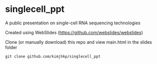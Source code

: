 # singlecell_ppt
 A public presentation on single-cell RNA sequencing technologies  

 Created using WebSlides (https://github.com/webslides/webslides)  
   
   
 Clone (or manually download) this repo and view main.html in the slides folder
 ```
 git clone github.com/kimjhkp/singlecell_ppt
 ```
   
 
